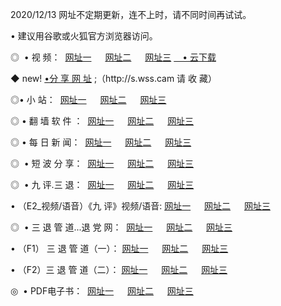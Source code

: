 <p>2020/12/13 网址不定期更新，连不上时，请不同时间再试试。
<p>• 建议用谷歌或火狐官方浏览器访问。
<p>◎  • 视 频： 
<a href="http://hes.guitarhaven.com/" target="_blank">网址一</a> 　 
<a href="http://hri.guitarhaven.com/" target="_blank">网址二</a> 　 
<a href="http://hri.guitarhaven.com/b.html" target="_blank">网址三</a>
<a href="https://yadi.sk/d/d0sUeAOpal3njw" target="_blank">　• 云下载 </a></p>
<p>◆ new! <a href="http://hur.guitarhaven.com/a.html">•分 享 网 址</a> ;（http://s.wss.cam 请 收 藏） </p>

<p>◎•  小 站：  
<a href="http://hes.guitarhaven.com/f.html" target="_blank">网址一</a> 　 
<a href="http://hri.guitarhaven.com/h.html" target="_blank">网址二</a> 　 
<a href="http://hri.guitarhaven.com/k/" target="_blank">网址三</a></p><p>

<p>◎  • 翻 墙 软 件 ：  
<a href="http://hes.guitarhaven.com/ff/" target="_blank">网址一</a> 　 
<a href="http://hri.guitarhaven.com/s/read/a1_nd.html" target="_blank">网址二</a> 　 
<a href="http://hri.guitarhaven.com/ff/index.html" target="_blank">网址三</a></p>
<p>◎  • 每 日 新 闻：  
<a href="http://hes.guitarhaven.com/day/" target="_blank">网址一</a> 　 
<a href="http://hri.guitarhaven.com/day/" target="_blank">网址二</a> 　 
<a href="http://hri.guitarhaven.com/day/index.html" target="_blank">网址三</a></p>
<p>◎   • 短 波 分 享：  
<a href="http://hes.guitarhaven.com/h/" target="_blank">网址一</a> 　 
<a href="http://hri.guitarhaven.com/h/" target="_blank">网址二</a> 　 
<a href="http://hri.guitarhaven.com/h/index.html" target="_blank">网址三</a></p>
<p>◎   • 九 评.三 退：  
<a href="http://hes.guitarhaven.com/t/" target="_blank">网址一</a> 　 
<a href="http://hri.guitarhaven.com/v2/index.html" target="_blank">网址二</a> 　 
<a href="http://hri.guitarhaven.com/tt/index.html" target="_blank">网址三</a> 　</p>
<p>  • （E2_视频/语音）《九 评》视频/语音: 
<a href="http://hri.guitarhaven.com/7738.html" target="_blank">网址一</a> 　 
<a href="http://hri.guitarhaven.com/7614.html" target="_blank">网址二</a> 　 
<a href="http://hri.guitarhaven.com/7633.html" target="_blank">网址三</a></p>
<p>◎   • 三 退 管 道...退 党 网：  
<a href="http://hes.guitarhaven.com/go/td1.html" target="_blank">网址一</a> 　 
<a href="http://hri.guitarhaven.com/go/td2.html" target="_blank">网址二</a> 　 
<a href="http://hri.guitarhaven.com/go/td3.html" target="_blank">网址三</a></p>
<p>  • （F1） 三 退 管 道（一）： 
<a href="http://hes.guitarhaven.com/dd/" target="_blank">网址一</a> 　 
<a href="http://hri.guitarhaven.com/s/read/a1_tdx.html" target="_blank">网址二</a> 　 
<a href="http://hri.guitarhaven.com/dd/" target="_blank">网址三</a></p>
<p>  • （F2）三 退 管 道（二）： 
<a href="http://hri.guitarhaven.com/d/" target="_blank">网址一</a> 　 
<a href="http://hes.guitarhaven.com/d/index.html" target="_blank">网址二</a> 　 
<a href="http://hri.guitarhaven.com/d/" target="_blank">网址三</a></p>
<p>◎   • PDF电子书：  
<a href="http://hes.guitarhaven.com/p/" target="_blank">网址一</a> 　 
<a href="http://hri.guitarhaven.com/p/index.html" target="_blank">网址二</a> 　 
<a href="http://hri.guitarhaven.com/p/" target="_blank">网址三</a></p>
